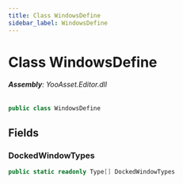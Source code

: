 ```yaml
---
title: Class WindowsDefine
sidebar_label: WindowsDefine
---
```

# Class WindowsDefine


###### **Assembly**: YooAsset.Editor.dll

```csharp title="Declaration"
public class WindowsDefine
```
## Fields
### DockedWindowTypes


```csharp title="Declaration"
public static readonly Type[] DockedWindowTypes
```
